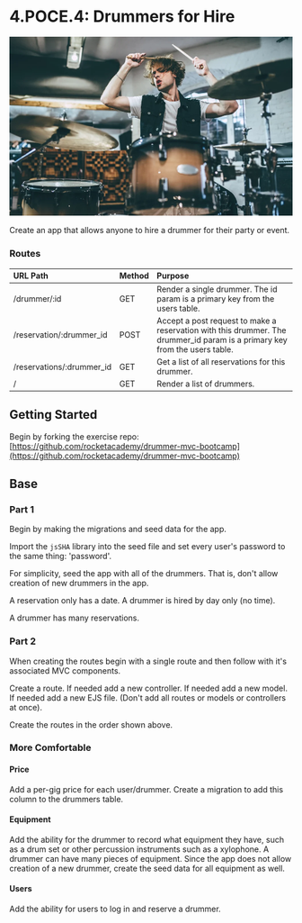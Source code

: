 # 4.POCE.4: Drummers for Hire

![](../../.gitbook/assets/shutterstock_740713477.webp)

Create an app that allows anyone to hire a drummer for their party or event.

### Routes

| URL Path | Method | Purpose |
| :--- | :--- | :--- |
| /drummer/:id | GET | Render a single drummer. The id param is a primary key from the users table. |
| /reservation/:drummer\_id | POST | Accept a post request to make a reservation with this drummer. The drummer\_id param is a primary key from the users table. |
| /reservations/:drummer\_id | GET | Get a list of all reservations for this drummer. |
| / | GET | Render a list of drummers. |

## Getting Started

Begin by forking the exercise repo: [https://github.com/rocketacademy/drummer-mvc-bootcamp](https://github.com/rocketacademy/drummer-mvc-bootcamp)

## Base

### Part 1 

Begin by making the migrations and seed data for the app.

Import the `jsSHA` library into the seed file and set every user's password to the same thing: 'password'.

For simplicity, seed the app with all of the drummers. That is, don't allow creation of new drummers in the app.

A reservation only has a date. A drummer is hired by day only \(no time\).

A drummer has many reservations.

### Part 2

When creating the routes begin with a single route and then follow with it's associated MVC components.

Create a route. If needed add a new controller. If needed add a new model. If needed add a new EJS file. \(Don't add all routes or models or controllers at once\).

Create the routes in the order shown above.

### More Comfortable

#### Price

Add a per-gig price for each user/drummer. Create a migration to add this column to the drummers table.

#### Equipment

Add the ability for the drummer to record what equipment they have, such as a drum set or other percussion instruments such as a xylophone. A drummer can have many pieces of equipment. Since the app does not allow creation of a new drummer, create the seed data for all equipment as well.

#### Users

Add the ability for users to log in and reserve a drummer. 



